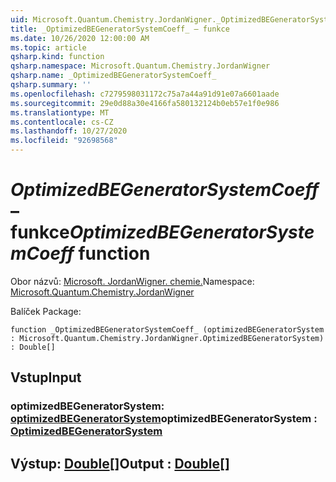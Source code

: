 ```yaml
---
uid: Microsoft.Quantum.Chemistry.JordanWigner._OptimizedBEGeneratorSystemCoeff_
title: _OptimizedBEGeneratorSystemCoeff_ – funkce
ms.date: 10/26/2020 12:00:00 AM
ms.topic: article
qsharp.kind: function
qsharp.namespace: Microsoft.Quantum.Chemistry.JordanWigner
qsharp.name: _OptimizedBEGeneratorSystemCoeff_
qsharp.summary: ''
ms.openlocfilehash: c7279598031172c75a7a44a91d91e07a6601aade
ms.sourcegitcommit: 29e0d88a30e4166fa580132124b0eb57e1f0e986
ms.translationtype: MT
ms.contentlocale: cs-CZ
ms.lasthandoff: 10/27/2020
ms.locfileid: "92698568"
---
```

# <a name="_optimizedbegeneratorsystemcoeff_-function"></a><span data-ttu-id="de64d-102">_OptimizedBEGeneratorSystemCoeff_ – funkce</span><span class="sxs-lookup"><span data-stu-id="de64d-102">_OptimizedBEGeneratorSystemCoeff_ function</span></span>

<span data-ttu-id="de64d-103">Obor názvů: [Microsoft. JordanWigner. chemie.](xref:Microsoft.Quantum.Chemistry.JordanWigner)</span><span class="sxs-lookup"><span data-stu-id="de64d-103">Namespace: [Microsoft.Quantum.Chemistry.JordanWigner](xref:Microsoft.Quantum.Chemistry.JordanWigner)</span></span>

<span data-ttu-id="de64d-104">Balíček [](https://nuget.org/packages/)</span><span class="sxs-lookup"><span data-stu-id="de64d-104">Package: [](https://nuget.org/packages/)</span></span>




```qsharp
function _OptimizedBEGeneratorSystemCoeff_ (optimizedBEGeneratorSystem : Microsoft.Quantum.Chemistry.JordanWigner.OptimizedBEGeneratorSystem) : Double[]
```


## <a name="input"></a><span data-ttu-id="de64d-105">Vstup</span><span class="sxs-lookup"><span data-stu-id="de64d-105">Input</span></span>

### <a name="optimizedbegeneratorsystem--optimizedbegeneratorsystem"></a><span data-ttu-id="de64d-106">optimizedBEGeneratorSystem: [optimizedBEGeneratorSystem](xref:Microsoft.Quantum.Chemistry.JordanWigner.OptimizedBEGeneratorSystem)</span><span class="sxs-lookup"><span data-stu-id="de64d-106">optimizedBEGeneratorSystem : [OptimizedBEGeneratorSystem](xref:Microsoft.Quantum.Chemistry.JordanWigner.OptimizedBEGeneratorSystem)</span></span>





## <a name="output--double"></a><span data-ttu-id="de64d-107">Výstup: [Double](xref:microsoft.quantum.lang-ref.double)[]</span><span class="sxs-lookup"><span data-stu-id="de64d-107">Output : [Double](xref:microsoft.quantum.lang-ref.double)[]</span></span>

